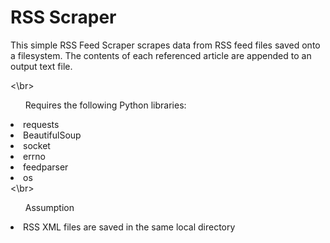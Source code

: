 # RSS Scraper

<p>This simple RSS Feed Scraper scrapes data from RSS feed files saved onto a filesystem. The contents of each referenced article are appended to an output text file.</p>
<\br>
<ul style='text-align=left'>Requires the following Python libraries:</ul>
<li>requests</li>
<li>BeautifulSoup</li>
<li>socket</li>
<li>errno</li>
<li>feedparser</li>
<li>os</li>
</ul>
<\br>
<ul style='text-align=left'>Assumption</ul>
<li>RSS XML files are saved in the same local directory</li>
